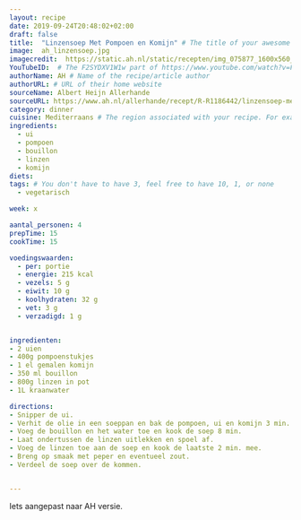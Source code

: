 ```yaml
---
layout: recipe
date: 2019-09-24T20:48:02+02:00
draft: false
title:  "Linzensoep Met Pompoen en Komijn" # The title of your awesome recipe
image:  ah_linzensoep.jpg
imagecredit:  https://static.ah.nl/static/recepten/img_075877_1600x560_JPG.jpg
YouTubeID:  # The F2SYDXV1W1w part of https://www.youtube.com/watch?v=F2SYDXV1W1w
authorName: AH # Name of the recipe/article author
authorURL: # URL of their home website
sourceName: Albert Heijn Allerhande
sourceURL: https://www.ah.nl/allerhande/recept/R-R1186442/linzensoep-met-pompoen-en-komijn
category: dinner
cuisine: Mediterraans # The region associated with your recipe. For example, Italiaans, Mediterraans", or Eigen.
ingredients:
  - ui
  - pompoen
  - bouillon
  - linzen
  - komijn
diets: 
tags: # You don't have to have 3, feel free to have 10, 1, or none
  - vegetarisch

week: x

aantal_personen: 4
prepTime: 15
cookTime: 15

voedingswaarden:
  - per: portie
  - energie: 215 kcal
  - vezels: 5 g
  - eiwit: 10 g
  - koolhydraten: 32 g
  - vet: 3 g
  - verzadigd: 1 g


ingredienten:
- 2 uien
- 400g pompoenstukjes
- 1 el gemalen komijn
- 350 ml bouillon
- 800g linzen in pot
- 1L kraanwater

directions:
- Snipper de ui.
- Verhit de olie in een soeppan en bak de pompoen, ui en komijn 3 min. op middelhoog vuur.
- Voeg de bouillon en het water toe en kook de soep 8 min.
- Laat ondertussen de linzen uitlekken en spoel af.
- Voeg de linzen toe aan de soep en kook de laatste 2 min. mee.
- Breng op smaak met peper en eventueel zout.
- Verdeel de soep over de kommen.


---
```


Iets aangepast naar AH versie.
